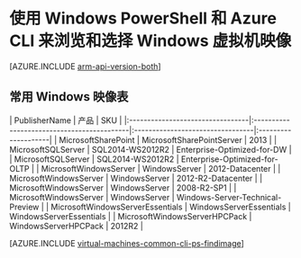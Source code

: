 <properties
   pageTitle="导航和选择 Windows VM 映像 | Azure"
   description="了解在使用资源管理器部署模型创建 Windows 虚拟机时如何确定映像的确定发布者、产品和 SKU。"
   services="virtual-machines-windows"
   documentationCenter=""
   authors="squillace"
   manager="timlt"
   editor=""
   tags="azure-resource-manager"
   />

<tags
   ms.service="virtual-machines-windows"
   ms.date="12/08/2015"
   wacn.date="02/17/2016"/>

# 使用 Windows PowerShell 和 Azure CLI 来浏览和选择 Windows 虚拟机映像

[AZURE.INCLUDE [arm-api-version-both](../includes/arm-api-version-both.md)]

## 常用 Windows 映像表

| PublisherName | 产品 | SKU |
|:---------------------------------|:-------------------------------------------|:---------------------------------|:--------------------|
| MicrosoftSharePoint              | MicrosoftSharePointServer                  | 2013                             |
| MicrosoftSQLServer               | SQL2014-WS2012R2                           | Enterprise-Optimized-for-DW      |
| MicrosoftSQLServer               | SQL2014-WS2012R2                           | Enterprise-Optimized-for-OLTP    |
| MicrosoftWindowsServer           | WindowsServer                              | 2012-Datacenter               |
| MicrosoftWindowsServer           | WindowsServer                              | 2012-R2-Datacenter |
| MicrosoftWindowsServer           | WindowsServer                              | 2008-R2-SP1 |
| MicrosoftWindowsServer           | WindowsServer                              | Windows-Server-Technical-Preview |
| MicrosoftWindowsServerEssentials | WindowsServerEssentials                    | WindowsServerEssentials          |
| MicrosoftWindowsServerHPCPack    | WindowsServerHPCPack                       | 2012R2                           |


[AZURE.INCLUDE [virtual-machines-common-cli-ps-findimage](../includes/virtual-machines-common-cli-ps-findimage.md)]

<!---HONumber=Mooncake_0118_2016-->